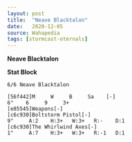 ```yaml
---
layout: post
title:  "Neave Blacktalon"
date:   2020-12-05
source: Wahapedia
tags: [stormcast-eternals]
---
```


**Neave Blacktalon**

**Stat Block**
```
6/6 Neave Blacktalon
```

```
[56f442]M     W     B     Sa    [-]
6"    6     9     3+    
[e85545]Weapons[-]
[c6c930]Boltstorm Pistol[-]
9"     A:2    H:3+   W:3+   R:-    D:1   
[c6c930]The Whirlwind Axes[-]
1"     A:7    H:3+   W:3+   R:-1   D:1   
```


